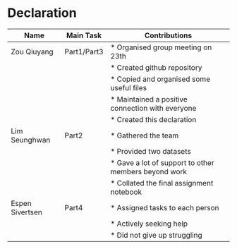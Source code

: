 # Declaration
|Name|Main Task|Contributions|
|---|---|---|
|Zou Qiuyang|Part1/Part3|* Organised group meeting on 23th|
|||* Created github repository|
|||* Copied and organised some useful files|
|||* Maintained a positive connection with everyone|
|||* Created this declaration| 
|Lim Seunghwan|Part2|* Gathered the team|
|||* Provided two datasets|
|||* Gave a lot of support to other members beyond work|
|||* Collated the final assignment notebook|
|Espen Sivertsen|Part4|* Assigned tasks to each person|
|||* Actively seeking help|
|||* Did not give up struggling|
